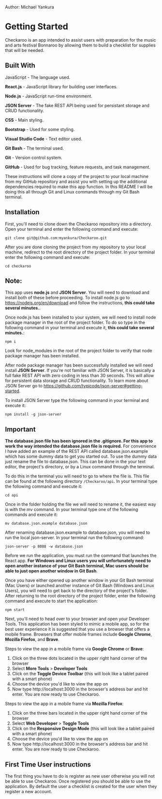 Author: Michael Yankura

# Getting Started
Checkaroo is an app intended to assist users with preparation for the music and arts festival Bonnaroo by allowing them to build a checklist for supplies that will be needed.

## Built With
JavaScript - The language used.

**React.js** - JavaScript library for building user interfaces.

**Node.js** - JavaScript run-time environment.

**JSON Server** - The fake REST API being used for persistant storage and CRUD functionality.

**CSS** - Main styling.

**Bootstrap** - Used for some styling.

**Visual Studio Code** - Text editor used.

**Git Bash** - The terminal used.

**Git** - Version control system.

**GitHub** -  Used for bug tracking, feature requests, and task management.

These instructions will clone a copy of the project to your local machine from my GitHub repository and assist you with setting up the additional dependencies required to make this app function. In this README I will be doing this all through Git and Linux commands through my Git Bash terminal.

## Installation
First, you'll need to clone down the Checkaroo repository into a directory. Open your terminal and enter the following command and execute:

```git clone git@github.com:myankura/Checkaroo.git```

After you are done cloning the project from my repository to your local machine, redirect to the root directory of the project folder. In your terminal enter the following command and execute:

```cd checkaroo```

## Note: 
This app uses **node.js** and **JSON Server**. You will need to download and install both of these before proceeding. To install node.js go to https://nodejs.org/en/download and follow the instructions, **this could take several minutes.**. 

Once node.js has been installed to your system, we will need to install node package manager in the root of the project folder. To do so type in the following command in your terminal and execute it, **this could take several minutes.**:

```npm i```

Look for node_modules in the root of the project folder to verify that node package manager has been installed.

After node package manager has been successfully installed we will need install **JSON Server**. If you're not familiar with JSON Server, it is basically a full fake REST API with zero coding in less than 30 seconds. This will allow for persistent data storage and CRUD functionality. To learn more about JSON Server go to https://github.com/typicode/json-server#getting-started. 

To install JSON Server type the following command in your terminal and execute it:

```npm install -g json-server``` 

## Important
**The database.json file has been ignored in the .gitignore. For this app to work the way intended the database.json file is required.** For convenience I have added an example of the REST API called database.json.example which has some dummy data to get you started out. To use the dummy data just rename the file to database.json. This can be done in the your text editor, the project's directory, or by a Linux command through the terminal.

To do this in the terminal you will need to go to where the file is. This file can be found at the following directory ```/Checkaroo/api```. In your terminal type the following command and execute it:

```cd api```

Once in the folder holding the file we will need to rename it, the easiest way is with the mv command. In your terminal type one of the following commands and execute it:

```mv database.json.example database.json```

After renaming database.json.example to database.json, you will need to run the local json-server. In your terminal run the following command:

```json-server -p 8088 -w database.json```

Before we run the application, you must run the command that launches the React app. 
**For Windows and Linux users you will unfortunately need to open another instance of your Git Bash terminal, Mac users should be able to just open another window in Git Bash**. 

Once you have either opened up another window in your Git Bash terminal (Mac Users) or launched another instance of Git Bash (Windows and Linux Users), you will need to get back to the directory of the project's folder. After returning to the root directory of the project folder, enter the following command and execute to start the application:

```npm start```

Next, you'll need to head over to your browser and open your Developer Tools. This application has been styled to mimic a mobile app, so for the best user experience it is suggested that you use a browser that offers a mobile frame. Browsers that offer mobile frames include **Google Chrome**, **Mozilla Firefox**, and **Brave**.

Steps to view the app in a mobile frame via **Google Chrome** or **Brave**: 
1. Click on the three dots located in the upper right hand corner of the browser 
1. Select **More Tools** > **Developer Tools**
1. Click on the **Toggle Device Toolbar** (this will look like a tablet paired with a smart phone)
1. Choose the device you'd like to view the app on
1. Now type http://localhost:3000 in the browser's address bar and hit enter.
You are now ready to use Checkaroo.

Steps to view the app in a mobile frame via **Mozilla Firefox**:
1. Click on the three bars located in the upper right hand corner of the browser 
1. Select **Web Developer** > **Toggle Tools**
1. Click on the **Responsive Design Mode** (this will look like a tablet paired with a smart phone)
1. Choose the device you'd like to view the app on 
1. Now type http://localhost:3000 in the browser's address bar and hit enter.
You are now ready to use Checkaroo.

## First Time User instructions
The first thing you have to do is register as new user otherwise you will not be able to use Checkaroo.
Once registered you should be able to use the application. By default the user a checklist is created for the user when they register a new account. 
